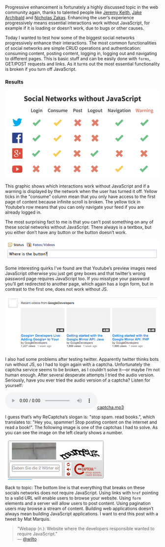 Progressive enhancement is fortunately a highly discussed topic in the web community again, thanks to talented people like [Jeremy Keith][1], [Jake Archibald][2] and [Nicholas Zakas][3]. Enhancing the user’s experience progressively means essential interactions work without JavaScript, for example if it is loading or doesn’t work, due to bugs or other causes.

Today I wanted to test how some of the biggest social networks progressively enhance their interactions. The most common functionalities of social networks are simple <abbr>CRUD</abbr> operations and authentication: consuming content, posting content, logging in, logging out and navigating to different pages. This is basic stuff and can be easily done with `forms`, <abbr>GET</abbr>/<abbr>POST</abbr> requests and links. As it turns out the most essential functionality is broken if you turn off JavaScript.

### Results

<a href="/images/JavaScriptNetworks.png" class="image-inline"><img src="/images/JavaScriptNetworks.png" title="Social Networks without JavaScript statistic"></a>

This graphic shows which interactions work without JavaScript and if a warning is displayed by the network when the user has turned it off. Yellow ticks in the "consume" column mean that you only have access to the first page of content because infinite scroll is broken. The yellow tick in Youtube’s row means that you can only navigate your feed if you are already logged in.

The most surprising fact to me is that you can’t post something on any of these social networks without JavaScript. There always is a textbox, but you either don’t have any button or the button doesn’t work.

<a href="/images/facebook-no-button.png" class="image-inline"><img src="/images/facebook-no-button.png" title="facebook’s input field without a button"></a>

Some interesting quirks I’ve found are that Youtube’s preview images need JavaScript otherwise you just get grey boxes and that twitter’s wrong password page requires JavaScript too. If you misstype your password you’ll get redirected to another page, which again has a login form, but in contrast to the first one, does not work without <abbr>JS</abbr>.

<a href="/images/gray-youtube.png" class="image-inline"><img src="/images/gray-youtube.png" title="Youtube without preview images"></a>

I also had some problems after testing twitter. Apparently twitter thinks bots run without <abbr>JS</abbr>, so I had to login again with a captcha. Unfortunately the captcha service seems to be broken, as I couldn’t solve it—or maybe I’m not human enough. After several desperate attempts I tried the audio version. Seriously, have you ever tried the audio version of a captcha? Listen for yourself:

<p class="text-centered"><audio src="/files/captcha.mp3" controls></audio><a href="/files/captcha.mp3">captcha.mp3</a></p>

I guess that’s why ReCaptcha’s slogan is: "stop spam. read books.", which translates to: "Hey you, spammer! Stop posting content on the internet and read a book!". The following image is one of the captchas I had to solve. As you can see the image on the left clearly shows a number.

<a href="/images/captcha.png" class="image-inline"><img src="/images/captcha.png" title="captcha that can not be solved"></a>

Back to topic: The bottom line is that everything that breaks on these socials networks does not require JavaScript. Using links with `href` pointing to a valid <abbr>URL</abbr> will enable users to browse your website. Using `form` elements and a server will allow users to post content. Using pagination users may browse a stream of content. Building web applications doesn’t always mean building JavaScript applications. I want to end this post with a tweet by Mat Marquis.

> "Webapp (n.): Website where the developers responsible wanted to require JavaScript."<br>
> — [@wilto][4]

[1]: http://adactio.com/journal/6246/
[2]: http://jakearchibald.com/2013/progressive-enhancement-still-important/
[3]: http://www.youtube.com/watch?v=li4Y0E_x8zE
[4]: https://twitter.com/wilto/statuses/372080088898367488
